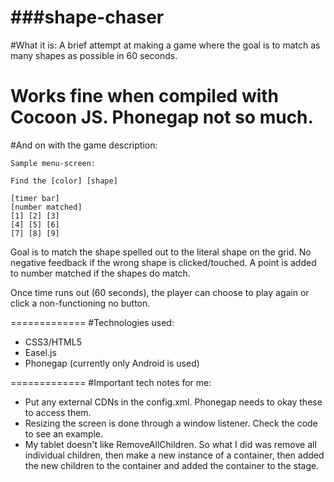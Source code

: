 ###shape-chaser
============
#What it is:
A brief attempt at making a game where the goal is to match as many shapes as possible in 60 seconds. 

Works fine when compiled with Cocoon JS.  Phonegap not so much.
============
#And on with the game description:
```
Sample menu-screen:

Find the [color] [shape]

[timer bar]
[number matched]
[1] [2] [3]
[4] [5] [6]
[7] [8] [9]
```
Goal is to match the shape spelled out to the literal shape on the grid.  No negative feedback if the wrong shape
is clicked/touched.  A point is added to number matched if the shapes do match.

Once time runs out (60 seconds), the player can choose to play again or click a non-functioning no button.

=============
#Technologies used:

- CSS3/HTML5
- Easel.js
- Phonegap (currently only Android is used)

=============
#Important tech notes for me:

- Put any external CDNs in the config.xml.  Phonegap needs to okay these to access them.
- Resizing the screen is done through a window listener.  Check the code to see an example.
- My tablet doesn't like RemoveAllChildren.  So what I did was remove all individual children, then make a new instance of a container, then added the new children to the container and added the container to the stage.
